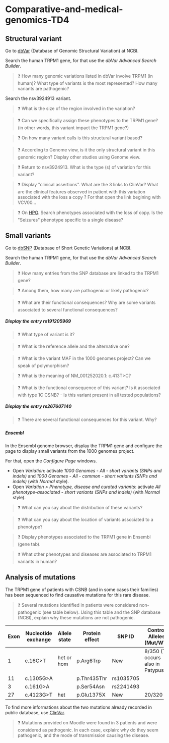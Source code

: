 # Comparative-and-medical-genomics-TD4

## Structural variant
Go to [dbVar](https://www.ncbi.nlm.nih.gov/dbvar/) (Database of Genomic Structural Variation) at NCBI.

Search the human TRPM1 gene, for that use the _dbVar Advanced Search Builder_.

> :question: How many genomic variations listed in dbVar involve TRPM1 (in human)? What type of variants is the most represented? How many variants are pathogenic?

Search the nsv3924913 variant.

> :question:  What is the size of the region involved in the variation?

> :question: Can we specifically assign these phenotypes to the TRPM1 gene? (in other words, this variant impact the TRPM1 gene?)

> :question: On how many variant calls is this structural variant based?

> :question: According to Genome view, is it the only structural variant in this genomic region? Display other studies using Genome view.

> :question: Return to nsv3924913. What is the type (s) of variation for this variant?

> :question: Display "clinical assertions". What are the 3 links to ClinVar? What are the clinical features observed in patient with this variation associated with the loss a copy ? For that open the link begining with VCV00...

> :question: On [HPO](https://hpo.jax.org). Search phenotypes associated with the loss of copy. Is the "Seizures" phenotype specific to a single disease?

## Small variants
Go to [dbSNP](https://www.ncbi.nlm.nih.gov/snp/) (Database of Short Genetic Variations) at NCBI. 

Search the human TRPM1 gene, for that use the _dbVar Advanced Search Builder_.

> :question: How many entries from the SNP database are linked to the TRPM1 gene?

> :question: Among them, how many are pathogenic or likely pathogenic?

> :question: What are their functional consequences? Why are some variants associated to several functional consequences?

##### Display the entry rs191205969

> :question: What type of variant is it?

> :question: What is the reference allele and the alternative one?

> :question: What is the variant MAF in the 1000 genomes project? Can we speak of polymorphism?

> :question: What is the meaning of NM_001252020.1: c.413T>C?

> :question: What is the functional consequence of this variant? Is it associated with type 1C CSNB? - Is this variant present in all tested populations?

##### Display the entry rs267607140

> :question: There are several functional consequences for this variant. Why?

##### Ensembl

In the Ensembl genome browser, display the TRPM1 gene and configure the page to display small variants from the 1000 genomes project.

For that, open the _Configure Page_ windows.
- Open _Variation_: activate _1000 Genomes - All - short variants (SNPs and indels)_ and _1000 Genomes - All - common - short variants (SNPs and indels)_ (with _Normal_ style).
- Open _Variation > Phenotype, disease and curated variants_: activate _All phenotype-associated - short variants (SNPs and indels)_ (with _Normal_ style).
  
> :question: What can you say about the distribution of these variants? 

> :question: What can you say about the location of variants associated to a phenotype?

> :question: Display phenotypes associated to the TRPM1 gene in Ensembl (gene tab).

> :question: What other phenotypes and diseases are associated to TRPM1 variants in human?

## Analysis of mutations

The TRPM1 gene of patients with CSNB (and in some cases their families) has been sequenced to find causative mutations for this rare disease.

> :question: Several mutations identified in patients were considered non-pathogenic (see table below). Using this table and the SNP database (NCBI), explain why these mutations are not pathogenic.

| Exon | Nucleotide exchange | Allele state | Protein effect | SNP ID    | Control Alleles (Mut/WT)         |
|------|---------------------|--------------|----------------|-----------|----------------------------------|
| 1    | c.16C>T             | het or hom   | p.Arg6Trp      | New       | 8/350 (T occurs also in Patypus) |
| 11   | c.1305G>A           |              | p.Thr435Thr    | rs1035705 |                                  |
| 3    | c.161G>A            |              | p.Ser54Asn     | rs2241493 |                                  |
| 27   | c.4123G>T           | het          | p.Glu1375X     | New       | 20/320                           |

To find more informations about the two mutations already recorded in public database, use [ClinVar](https://www.ncbi.nlm.nih.gov/clinvar/).

> :question: Mutations provided on Moodle were found in 3 patients and were considered as pathogenic. In each case, explain: why do they seem pathogenic, and the mode of transmission causing the disease.
